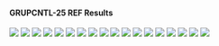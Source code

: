 #### GRUPCNTL-25 REF Results

![](REF/GRUPCNTL-25-Field_Production_Comparison_Plot.png)
![](REF/GRUPCNTL-25-Field_Sales_Gas_Production_Comparison_Plot.png)
![](REF/GRUPCNTL-25-Group_INJE_Gas_Injection_Comparison_Plot.png)
![](REF/GRUPCNTL-25-Group_PROD_Production_Comparison_Plot.png)
![](REF/GRUPCNTL-25-Well_INJ1_Gas_Injection_Comparison_Plot.png)
![](REF/GRUPCNTL-25-Well_INJ2_Gas_Injection_Comparison_Plot.png)
![](REF/GRUPCNTL-25-Well_PROD1_Pressure_Comparison_Plot.png)
![](REF/GRUPCNTL-25-Well_PROD1_Production_and_Mode_of_Control_Plot.png)
![](REF/GRUPCNTL-25-Well_PROD1_Production_Performance.png)
![](REF/GRUPCNTL-25-Well_PROD2_Pressure_Comparison_Plot.png)
![](REF/GRUPCNTL-25-Well_PROD2_Production_and_Mode_of_Control_Plot.png)
![](REF/GRUPCNTL-25-Well_PROD2_Production_Performance.png)
![](REF/GRUPCNTL-25-Well_PROD3_Pressure_Comparison_Plot.png)
![](REF/GRUPCNTL-25-Well_PROD3_Production_and_Mode_of_Control_Plot.png)
![](REF/GRUPCNTL-25-Well_PROD3_Production_Performance.png)
![](REF/GRUPCNTL-25-Well_PROD4_Pressure_Comparison_Plot.png)
![](REF/GRUPCNTL-25-Well_PROD4_Production_and_Mode_of_Control_Plot.png)
![](REF/GRUPCNTL-25-Well_PROD4_Production_Performance.png)
